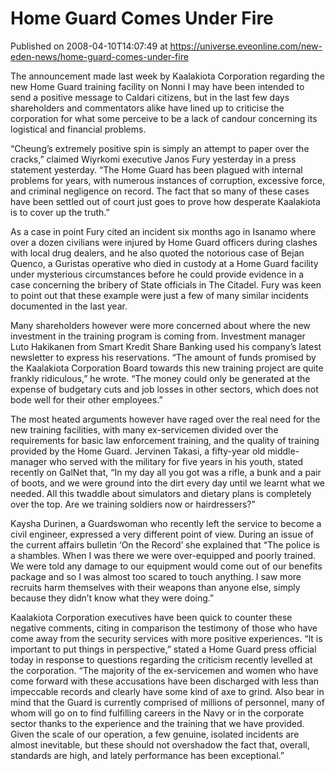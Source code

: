 # Home Guard Comes Under Fire
Published on 2008-04-10T14:07:49 at https://universe.eveonline.com/new-eden-news/home-guard-comes-under-fire

The announcement made last week by Kaalakiota Corporation regarding the new Home Guard training facility on Nonni I may have been intended to send a positive message to Caldari citizens, but in the last few days shareholders and commentators alike have lined up to criticise the corporation for what some perceive to be a lack of candour concerning its logistical and financial problems.

“Cheung’s extremely positive spin is simply an attempt to paper over the cracks,” claimed Wiyrkomi executive Janos Fury yesterday in a press statement yesterday. “The Home Guard has been plagued with internal problems for years, with numerous instances of corruption, excessive force, and criminal negligence on record. The fact that so many of these cases have been settled out of court just goes to prove how desperate Kaalakiota is to cover up the truth.”

As a case in point Fury cited an incident six months ago in Isanamo where over a dozen civilians were injured by Home Guard officers during clashes with local drug dealers, and he also quoted the notorious case of Bejan Quenco, a Guristas operative who died in custody at a Home Guard facility under mysterious circumstances before he could provide evidence in a case concerning the bribery of State officials in The Citadel. Fury was keen to point out that these example were just a few of many similar incidents documented in the last year.

Many shareholders however were more concerned about where the new investment in the training program is coming from. Investment manager Luto Hakikanen from Smart Kredit Share Banking used his company’s latest newsletter to express his reservations. “The amount of funds promised by the Kaalakiota Corporation Board towards this new training project are quite frankly ridiculous,” he wrote. “The money could only be generated at the expense of budgetary cuts and job losses in other sectors, which does not bode well for their other employees.”

The most heated arguments however have raged over the real need for the new training facilities, with many ex-servicemen divided over the requirements for basic law enforcement training, and the quality of training provided by the Home Guard. Jervinen Takasi, a fifty-year old middle-manager who served with the military for five years in his youth, stated recently on GalNet that, “In my day all you got was a rifle, a bunk and a pair of boots, and we were ground into the dirt every day until we learnt what we needed. All this twaddle about simulators and dietary plans is completely over the top. Are we training soldiers now or hairdressers?”

Kaysha Durinen, a Guardswoman who recently left the service to become a civil engineer, expressed a very different point of view. During an issue of the current affairs bulletin ‘On the Record’ she explained that “The police is a shambles. When I was there we were over-equipped and poorly trained. We were told any damage to our equipment would come out of our benefits package and so I was almost too scared to touch anything. I saw more recruits harm themselves with their weapons than anyone else, simply because they didn’t know what they were doing.”

Kaalakiota Corporation executives have been quick to counter these negative comments, citing in comparison the testimony of those who have come away from the security services with more positive experiences. “It is important to put things in perspective,” stated a Home Guard press official today in response to questions regarding the criticism recently levelled at the corporation. “The majority of the ex-servicemen and women who have come forward with these accusations have been discharged with less than impeccable records and clearly have some kind of axe to grind. Also bear in mind that the Guard is currently comprised of millions of personnel, many of whom will go on to find fulfilling careers in the Navy or in the corporate sector thanks to the experience and the training that we have provided. Given the scale of our operation, a few genuine, isolated incidents are almost inevitable, but these should not overshadow the fact that, overall, standards are high, and lately performance has been exceptional.”
